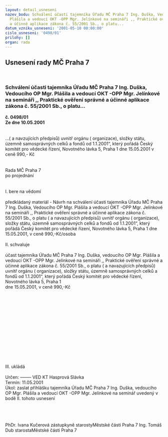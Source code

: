 ```yaml
---
layout: detail_usneseni
nazev_bodu: Schválení účasti tajemníka Úřadu MČ Praha 7 Ing. Duška, Vedoucího OP Mgr.
  Plášila a vedoucí OKT -OPP Mgr. Jelínkové na semináři ,, Praktické ověření správné
  a účinné aplikace zákona č. 55/2001 Sb., o platu...
datum_vzniku_usneseni: '2001-05-10 00:00:00'
cislo_usneseni: '0498/01'
prilohy: []
organ: rada
---
```

<div id="ucUsn_pList" class="usn">
	<span><h2>Usnesení rady MČ Praha 7 </h2>
<br></span><div class="standBody">
<span><h3>Schválení účasti tajemníka Úřadu MČ Praha 7 Ing. Duška, Vedoucího OP Mgr. Plášila a vedoucí OKT -OPP Mgr. Jelínkové na semináři ,, Praktické ověření správné a účinné aplikace zákona č. 55/2001 Sb., o platu...</h3></span><div class="center">
		<strong>č. 0498/01</strong><br>
	</div>
<div class="center">
		<strong>Ze dne 10.05.2001</strong><br><br>
	</div>
<br>...( a navzujících předpisů) uvnitř orgánu ( organizace), složky státu, územně samosprávných celků a fondů od 1.1.2001“, který pořádá Český komitét pro vědecké řízení, Novotného lávka 5, Praha 1 dne 15.05.2001 v ceně  990,- Kč<br><br><br>Rada MČ Praha 7<br>po projednání<br><br><br>I.	bere na vědomí<br><br> předkládaný materiál - Návrh na schválení účasti tajemníka Úřadu MČ Praha 7 Ing. Duška, Vedoucího OP Mgr. Plášila a vedoucí OKT -OPP Mgr. Jelínkové na semináři ,, Praktické ověření správné a účinné aplikace zákona č. 55/2001 Sb., o platu ( a navazujících předpisů) uvnitř orgánu ( organizace), složky státu, územně samosprávných celků a fondů od 1.1.2001“, který pořádá Český komitét pro vědecké řízení, Novotného lávka 5, Praha 1 dne 15.05.2001, v ceně 990,-Kč/osoba<br><br>II.	schvaluje <br><br>účast tajemníka Úřadu MČ Praha 7 Ing. Duška, vedoucího OP Mgr. Plášila a vedoucí OKT -OPP Mgr. Jelínkové na semináři ,, Praktické ověření správné a účinné aplikace zákona č. 55/2001 Sb., o platu ( a navazujících předpisů) uvnitř orgánu ( organizace), složky státu, územně samosprávných celků a fondů od 1.1.2001“, který pořádá Český komitét pro vědecké řízení, Novotného lávka 5, Praha 1 <br>dne 15.05.2001, v ceně 990,-Kč<br><br><br><br><br><br><br><br><br><br><br><br><br><br><br>III.	ukládá <br><br> Určen:	–––––	VED KT Hasprová Slávka<br>Termín: 11.05.2001<br>Úkol:	zaslat přihlášku tajemníka Úřadu MČ Praha 7 Ing. Duška, vedoucího OP Mgr. Plášila a vedoucí OKT -OPP Mgr. Jelínkové na seminář uvedený v bodě II. tohoto usnesení<br> <br><br><br> 	<br>PhDr. Ivana Kučerová zástupkyně starostyMěstské části Praha 7	Ing. Tomáš Dub starostaMěstské části Praha 7<br>	<br><br>
</div>
</div>